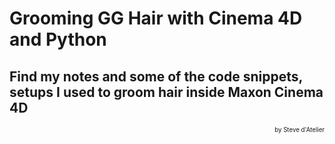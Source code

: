 # Grooming GG Hair with Cinema 4D and Python
## Find my notes and some of the code snippets, setups I used to groom hair inside Maxon Cinema 4D

<p align="right"><small><sup>by Steve d'Atelier</sup></small></p>
